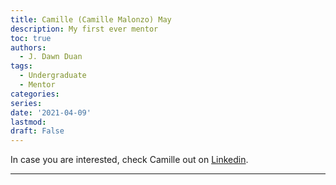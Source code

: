 ```yaml
---
title: Camille (Camille Malonzo) May
description: My first ever mentor
toc: true
authors:
  - J. Dawn Duan
tags:
  - Undergraduate
  - Mentor
categories:
series:
date: '2021-04-09'
lastmod:
draft: False
---
```

In case you are interested, check Camille out on <a href = 'https://www.linkedin.com/in/maycamillemalonzo/' target='_blank'>Linkedin</a>.


***
